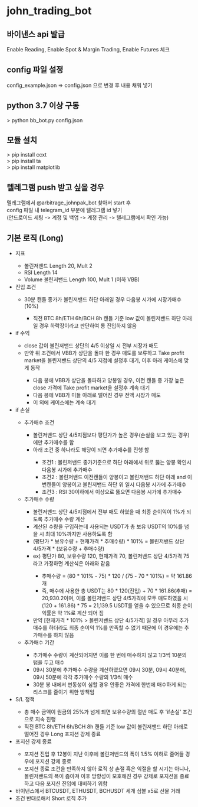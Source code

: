 # john_trading_bot

<h2>바이낸스 api 발급</h2>
Enable Reading, Enable Spot & Margin Trading, Enable Futures 체크

<h2>config 파일 설정</h2>
config_example.json => config.json 으로 변경 후 내용 채워 넣기

<h2>python 3.7 이상 구동</h2>
> python bb_bot.py config.json


<h2>모듈 설치</h2>
> pip install ccxt <br />
> pip install ta <br />
> pip install matplotlib


<h2>텔레그램 push 받고 싶을 경우</h2>
텔레그램에서 @arbitrage_johnpak_bot 찾아서 start 후 <br />
config 파일 내 telegram_id 부분에 텔레그램 id 넣기 <br />
(안드로이드 세팅 -> 계정 및 백업 -> 계정 관리 -> 텔레그램에서 확인 가능)

<h2>기본 로직 (Long)</h2>
<ul>
<li>지표</li>
<ul>
<li>볼린저밴드 Length 20, Mult 2</li>
<li>RSI Length 14</li>
<li>Volume 볼린저밴드 Length 100, Mult 1 (이하 VBB)</li>
</ul>
<li>진입 조건</li>
<ul>
<li>30분 캔들 종가가 볼린저밴드 하단 아래일 경우 다음봉 시가에 시장가매수 (10%)</li>
<ul>
<li>직전 BTC 8h/ETH 6h/BCH 8h 캔들 기준 low 값이 볼린저밴드 하단 아래일 경우 하락장이라고 판단하여 롱 진입하지 않음</li>
</ul>
</ul>
<li>if 수익</li>
<ul>
<li>close 값이 볼린저밴드 상단의 4/5 이상일 시 전부 시장가 매도</li>
<li>만약 위 조건에서 VBB가 상단을 돌파 한 경우 매도를 보류하고 Take profit market을 볼린저밴드 상단의 4/5 지점에 설정후 대기, 이후 아래 케이스에 맞게 동작</li>
<ul>
<li>다음 봉에 VBB가 상단을 돌파하고 양봉일 경우, 이전 캔들 중 가장 높은 close 가격에 Take profit market을 설정후 계속 대기</li>
<li>다음 봉에 VBB가 미들 아래로 떨어진 경우 전액 시장가 매도</li>
<li>이 외에 케이스에는 계속 대기</li>
</ul>
</ul>
<li>if 손실</li>
<ul>
<li>추가매수 조건</li>
<ul>
<li>볼린저밴드 상단 4/5지점보다 평단가가 높은 경우(손실을 보고 있는 경우)에만 추가매수를 함</li>
<li>아래 조건 중 하나라도 해당이 되면 추가매수를 진행 함</li>
<ul>
<li>조건1 : 볼린저밴드 종가기준으로 하단 아래에서 위로 뚫는 양봉 확인시 다음봉 시가에 추가매수</li>
<li>조건2 : 볼린저밴드 이전캔들이 양봉이고 볼린저밴드 하단 아래 and 이번캔들이 양봉이고 볼린저밴드 하단 위 일시 다음봉 시가에 추가매수</li>
<li>조건3 : RSI 30이하에서 이상으로 뚫으면 다음봉 시가에 추가매수</li>
</ul>
</ul>
<li>추가매수 수량</li>
<ul>
<li>볼린저밴드 상단 4/5지점에서 전부 매도 하였을 때 최종 순이익이 1%가 되도록 추가매수 수량 계산</li>
<li>계산된 수량을 구입하는데 사용되는 USDT가 총 보유 USDT의 10%를 넘을 시 최대 10%까지만 사용하도록 함</li>
<li>(평단가 * 보유수량 + 현재가격 * 추매수량) * 101% = 볼린저밴드 상단 4/5가격 * (보유수량 + 추매수량)</li>
<li>ex) 평단가 80, 보유수량 120, 현재가격 70, 볼린저밴드 상단 4/5가격 75라고 가정하면 계산식은 아래와 같음</li>
<ul>
<li>추매수량 = (80 * 101% - 75) * 120 / (75 - 70 * 101%) = 약 161.86개</li>
<li>즉, 매수에 사용한 총 USDT는 80 * 120(진입) + 70 * 161.86(추매) = 20,930.2이며, 이를 볼린저밴드 상단 4/5가격에 모두 매도하였을 시 (120 + 161.86) * 75 = 21,139.5 USDT를 얻을 수 있으므로 최종 순이익률은 약 1%로 계산 되어 짐</li>
</ul>
<li>만약 [현재가격 * 101% > 볼린저밴드 상단 4/5가격] 일 경우 아무리 추가매수를 하더라도 최종 순이익 1%를 만족할 수 없기 때문에 이 경우에는 추가매수를 하지 않음</li>
</ul>
<li>추가매수 기간</li>
<ul>
<li>추가매수 수량이 계산되어지면 이를 한 번에 매수하지 않고 1/3씩 10분의 텀을 두고 매수</li>
<li>09시 30분에 추가매수 수량을 계산하였으면 09시 30분, 09시 40분에, 09시 50분에 각각 추가매수 수량의 1/3씩 매수</li>
<li>30분 봉 내에서 변동성이 심할 경우 안좋은 가격에 한번에 매수하게 되는 리스크를 줄이기 위한 방책임</li>
</ul>
</ul>
<li>S/L 정책</li>
<ul>
<li>총 매수 금액이 원금의 25%가 넘게 되면 보유수량의 절반 매도 후 'if손실' 조건으로 지속 진행</li>
<li>직전 BTC 8h/ETH 6h/BCH 8h 캔들 기준 low 값이 볼린저밴드 하단 아래로 떨어진 경우 Long 포지션 강제 종료</li>
</ul>
<li>포지션 강제 종료</li>
<ul>
<li>포지션 진입 후 12봉이 지난 이후에 볼린저밴드의 폭이 1.5% 이하로 줄어들 경우에 포지션 강제 종료</li>
<li>포지션 종료 조건을 만족하지 않아 로직 상 손절 혹은 익절을 할 시기는 아니나, 볼린저밴드의 폭이 좁아져 이후 방향성이 모호해진 경우 강제로 포지션을 종료하고 다음 포지션 진입에 대비하기 위함</li>
</ul>
<li>바이낸스에서 BTCUSDT, ETHUSDT, BCHUSDT 세개 심볼 x5로 선물 거래</li>
<li>조건 반대로해서 Short 로직 추가</li>
</ul>
